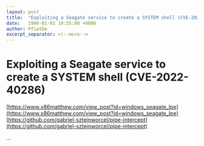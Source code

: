 ```yaml
---
layout: post
title:  "Exploiting a Seagate service to create a SYSTEM shell (CVE-2022-40286)"
date:   1990-01-01 19:55:00 +0000
author: PfiatDe
excerpt_separator: <!--more-->
---
```


# Exploiting a Seagate service to create a SYSTEM shell (CVE-2022-40286)
[https://www.x86matthew.com/view_post?id=windows_seagate_lpe](https://www.x86matthew.com/view_post?id=windows_seagate_lpe)
[https://github.com/gabriel-sztejnworcel/pipe-intercept](https://github.com/gabriel-sztejnworcel/pipe-intercept)

...
<!--more-->
